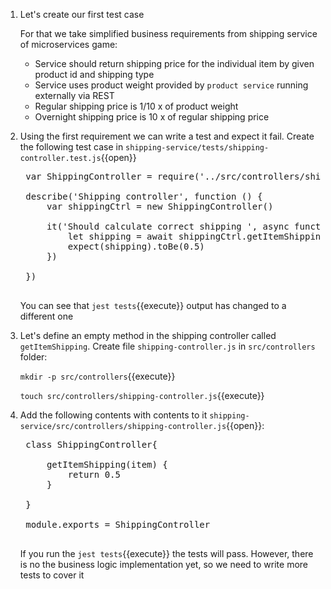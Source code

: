 1. Let's create our first test case

    For that we take simplified business requirements from shipping service of microservices game:

    * Service should return shipping price for the individual item by given product id and shipping type
    * Service uses product weight provided by `product service` running externally via REST
    * Regular shipping price is 1/10 x of product weight
    * Overnight shipping price is 10 x of regular shipping price

1. Using the first requirement we can write a test and expect it fail. Create the following test case in `shipping-service/tests/shipping-controller.test.js`{{open}}

    <pre class="file hljs js" data-filename="shipping-service/tests/shipping-controller.test.js" data-target="append">
    var ShippingController = require('../src/controllers/shipping-controller')

    describe('Shipping controller', function () {
        var shippingCtrl = new ShippingController()

        it('Should calculate correct shipping ', async function () {
            let shipping = await shippingCtrl.getItemShipping({ id: 1, type: 'standard' })
            expect(shipping).toBe(0.5)
        })

    })
    </pre>

    You can see that `jest tests`{{execute}} output has changed to a different one

1. Let's define an empty method in the shipping controller called `getItemShipping`. Create file `shipping-controller.js` in  `src/controllers` folder:

    `mkdir -p src/controllers`{{execute}}

    `touch src/controllers/shipping-controller.js`{{execute}}

1. Add the following contents with contents to it `shipping-service/src/controllers/shipping-controller.js`{{open}}:

    <pre class="file hljs js" data-filename="shipping-service/src/controllers/shipping-controller.js" data-target="replace">
    class ShippingController{

        getItemShipping(item) {
            return 0.5
        }

    }

    module.exports = ShippingController
    </pre>

    If you run the `jest tests`{{execute}} the tests will pass. However, there is no the business logic implementation yet, so we need to write more tests to cover it

